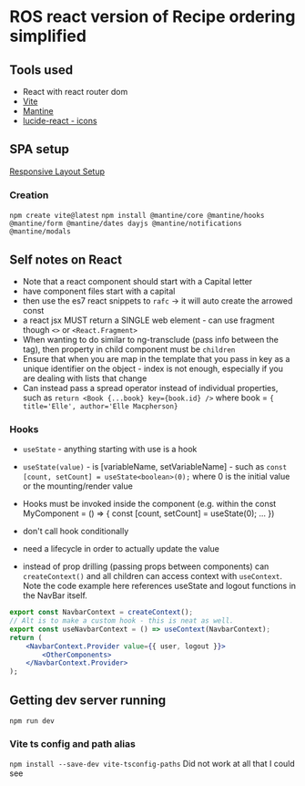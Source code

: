 # ROS react version of Recipe ordering simplified

## Tools used

* React with react router dom
* [Vite](https://mantine.dev/guides/vite/)
* [Mantine](https://mantine.dev/getting-started/) 
* [lucide-react - icons](https://lucide.dev/icons/)

## SPA setup

[Responsive Layout Setup](https://mahdikarimipour.com/blog/spa-layout)

### Creation

`npm create vite@latest`
`npm install @mantine/core @mantine/hooks @mantine/form @mantine/dates dayjs @mantine/notifications @mantine/modals`

## Self notes on React

* Note that a react component should start with a Capital letter
* have component files start with a capital
* then use the es7 react snippets to `rafc` -> it will auto create the arrowed const
* a react jsx MUST return a SINGLE web element - can use fragment though `<>` or `<React.Fragment>`
* When wanting to do similar to ng-transclude (pass info between the tag), then property in child component must be `children`
* Ensure that when you are map in the template that you pass in key as a unique identifier on the object - index is not enough, especially if you are dealing with lists that change
* Can instead pass a spread operator instead of individual properties, such as `return <Book {...book} key={book.id} />` where book = `{ title='Elle', author='Elle Macpherson}`

### Hooks

* `useState` - anything starting with use is a hook
* `useState(value)` - is [variableName, setVariableName] - such as `const [count, setCount] = useState<boolean>(0);` where 0 is the initial value or the mounting/render value
* Hooks must be invoked inside the component (e.g. within the const MyComponent = () => { const [count, setCount] = useState<boolean>(0); ... })
* don't call hook conditionally
* need a lifecycle in order to actually update the value

* instead of prop drilling (passing props between components) can `createContext()` and all children can access context with `useContext`. Note the code example here references useState and logout functions in the NavBar itself.

``` jsx
export const NavbarContext = createContext();
// Alt is to make a custom hook - this is neat as well.
export const useNavbarContext = () => useContext(NavbarContext);
return (
    <NavbarContext.Provider value={{ user, logout }}>
        <OtherComponents>
    </NavbarContext.Provider>
);
```



## Getting dev server running

`npm run dev`

### Vite ts config and path alias

`npm install --save-dev vite-tsconfig-paths`
Did not work at all that I could see